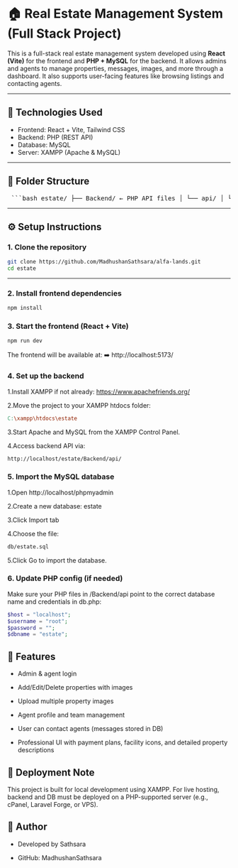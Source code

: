 # 🏠 Real Estate Management System (Full Stack Project)

This is a full-stack real estate management system developed using **React (Vite)** for the frontend and **PHP + MySQL** for the backend. It allows admins and agents to manage properties, messages, images, and more through a dashboard. It also supports user-facing features like browsing listings and contacting agents.

---

## 🔧 Technologies Used

- Frontend: React + Vite, Tailwind CSS
- Backend: PHP (REST API)
- Database: MySQL
- Server: XAMPP (Apache & MySQL)

---

## 📁 Folder Structure
<pre> ```bash estate/ ├── Backend/ ← PHP API files │ └── api/ │ └── *.php ← All backend PHP files (CRUD, auth, image upload, etc.) ├── db/ │ └── estate_db.sql ← MySQL database dump file ├── public/ ← Public assets (favicons, etc.) ├── src/ ← React frontend components │ ├── assets/ │ ├── components/ │ └── App.jsx ├── .gitignore ├── README.md ├── package.json ├── vite.config.js ``` </pre>

---

## ⚙️ Setup Instructions

### 1. Clone the repository

```bash
git clone https://github.com/MadhushanSathsara/alfa-lands.git
cd estate
```


---
### 2. Install frontend dependencies

```bash
npm install
```
### 3. Start the frontend (React + Vite)

```bash
npm run dev

```
The frontend will be available at:
➡️ http://localhost:5173/

### 4. Set up the backend
1.Install XAMPP if not already: https://www.apachefriends.org/

2.Move the project to your XAMPP htdocs folder:

```makefile
C:\xampp\htdocs\estate
```
3.Start Apache and MySQL from the XAMPP Control Panel.

4.Access backend API via:

```bash
http://localhost/estate/Backend/api/

```
### 5. Import the MySQL database

1.Open http://localhost/phpmyadmin

2.Create a new database: estate

3.Click Import tab

4.Choose the file:
    
 ```bash
db/estate.sql
 ```
5.Click Go to import the database.

### 6. Update PHP config (if needed)
Make sure your PHP files in /Backend/api point to the correct database name and credentials in db.php:

```php
$host = "localhost";
$username = "root";
$password = "";
$dbname = "estate"; 
```


## 📸 Features
- Admin & agent login

- Add/Edit/Delete properties with images

- Upload multiple property images

- Agent profile and team management

- User can contact agents (messages stored in DB)

- Professional UI with payment plans, facility icons, and detailed property descriptions


## 🚀 Deployment Note
This project is built for local development using XAMPP. For live hosting, backend and DB must be deployed on a PHP-supported server (e.g., cPanel, Laravel Forge, or VPS).


## 🤝 Author
- Developed by Sathsara

- GitHub: MadhushanSathsara



    



